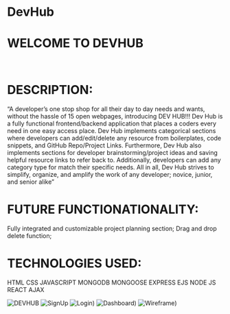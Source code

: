 # DevHub
<h1>WELCOME TO DEVHUB</h1>
<br>
<h1>DESCRIPTION:</h1> 
“A developer’s one stop shop for all their day to day needs and wants, without the hassle of 15 open webpages, introducing DEV HUB!!! Dev Hub is a fully functional frontend/backend application that places a coders every need in one easy access place. Dev Hub implements categorical sections where developers can add/edit/delete any resource from boilerplates, code snippets, and GitHub Repo/Project Links. Furthermore, Dev Hub also implements sections for developer brainstorming/project ideas and saving helpful resource links to refer back to. Additionally, developers can add any category type for match their specific needs. All in all, Dev Hub strives to simplify, organize, and amplify the work of any developer; novice, junior, and senior alike”
  <br>
<h1>FUTURE FUNCTIONATIONALITY:</h1>
Fully integrated and customizable project planning section; Drag and drop delete function; 
<h1>TECHNOLOGIES USED:</h1>
HTML
CSS
JAVASCRIPT
MONGODB
MONGOOSE
EXPRESS
EJS
NODE JS
REACT
AJAX

![DEVHUB](https://i.imgur.com/TL0eisO.png)
![SignUp](https://i.imgur.com/Hu7AWZF.png)
![Login](https://i.imgur.com/rAsvmBB.png))
![Dashboard](https://i.imgur.com/M15Qcjr.png))
![Wireframe](https://i.imgur.com/XiLevvu.png))
